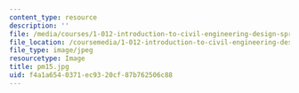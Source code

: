 ```yaml
---
content_type: resource
description: ''
file: /media/courses/1-012-introduction-to-civil-engineering-design-spring-2002/f4a1a6540371ec9320cf87b762506c88_pm15.jpg
file_location: /coursemedia/1-012-introduction-to-civil-engineering-design-spring-2002/f4a1a6540371ec9320cf87b762506c88_pm15.jpg
file_type: image/jpeg
resourcetype: Image
title: pm15.jpg
uid: f4a1a654-0371-ec93-20cf-87b762506c88
---
```

